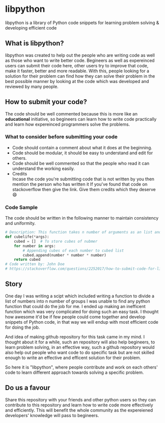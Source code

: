 # libpython
libpython is a library of Python code snippets for learning problem solving & developing efficient code

## What is libpython?

libpython was created to help out the people who are writing code as well as those who want to write better code. Begineers as well as expereinced users can submit their code here, other users try to improve that code, make it faster, better and more readable. With this, people looking for a solution for their problem can find how they can solve their problem in the best possible manner by looking at the code which was developed and reviewed by many people.

## How to submit your code?
The code should be well commented because this is more like an __educational__ initiative, so begineers can learn how to write code practically and learn how expereinced programmers solve the problems.

### What to consider before submitting your code
- Code should contain a comment about what it does at the beginning.
- Code should be modular, it should be easy to understand and edit for others.
- Code should be well commented so that the people who read it can understand the working easily.
- Credits\
Incase the code you're submitting code that is not written by you then mention the person who has written it
If you've found that code on stackoverflow then give the link. Give them credits which they deserve :smile:

### Code Sample
The code should be written in the following manner to maintain consistency and uniformity. 
```python 
# Description: This function takes n number of arguments as an list and then cubes them 
def cubelife(*args):
    cubed = []  # To store cubes of nubmer 
    for number in args:
        # Appending cubes of each number to cubed list
        cubed.append(number * number * number) 
    return cubed
# Code written by: John Doe 
# https://stackoverflow.com/questions/2252017/how-to-submit-code-for-libpython
```

## Story
One day I was writing a scipt which included writing a function to divide a list of numbers into n number of groups I was unable to find any python function that could do the job for me. I ended up making an inefficent function which was very complicated for doing such an easy task. I thought how awesome it'd be if few people could come together and develop snippets of Python code, in that way we will endup with most efficient code for doing the job. 

And idea of making github repository for this task came in my mind. I thought about it for a while, such an repository will also help begineers, to learn problem solving, in an effective way, such a github repository would also help out people who want code to do specific task but are not skilled enough to write an effective and efficent solution for their problem.

So here it is "libpython", where people contribute and work on each others' code to learn different approach towards solving a specific problem.

## Do us a favour 
Share this repository with your friends and other python users so they can contribute to this repository and learn how to write code more effectively and efficiently. This will benefit the whole community as the expereiened developers' knowledge will pass to begineers.
